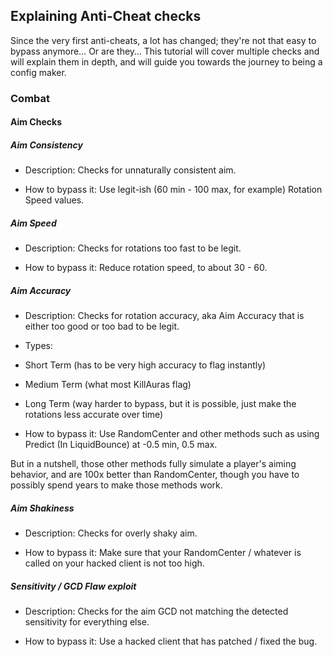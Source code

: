 ## Explaining Anti-Cheat checks
Since the very first anti-cheats, a lot has changed; they're not that easy to bypass anymore… Or are they…
This tutorial will cover multiple checks and will explain them in depth, and will guide you towards the journey to being a config maker.

### Combat

#### Aim Checks

##### Aim Consistency 
- Description: Checks for unnaturally consistent aim.

- How to bypass it: Use legit-ish (60 min - 100 max, for example) Rotation Speed values.

##### Aim Speed 
- Description: Checks for rotations too fast to be legit.

- How to bypass it: Reduce rotation speed, to about 30 - 60.

##### Aim Accuracy 
- Description: Checks for rotation accuracy, aka Aim Accuracy that is either too good or too bad to be legit.

- Types:
- Short Term (has to be very high accuracy to flag instantly)
- Medium Term (what most KillAuras flag)
- Long Term (way harder to bypass, but it is possible, just make the rotations less accurate over time)

- How to bypass it: Use RandomCenter and other methods such as using Predict (In LiquidBounce) at -0.5 min, 0.5 max.

But in a nutshell, those other methods fully simulate a player's aiming behavior, and are 100x better than RandomCenter, though you have to possibly spend years to make those methods work.

##### Aim Shakiness 
- Description: Checks for overly shaky aim.

- How to bypass it: Make sure that your RandomCenter / whatever is called on your hacked client is not too high.

##### Sensitivity / GCD Flaw exploit 
- Description: Checks for the aim GCD not matching the detected sensitivity for everything else.

- How to bypass it: Use a hacked client that has patched / fixed the bug.
